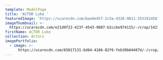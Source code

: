 ```yaml
---
template: ModelPage
title: 'ACTOR Luke '
featuredImage: 'https://ucarecdn.com/baa9e457-2c5a-4320-9811-3531914587a2/'
imageThumbnail: >-
  https://ucarecdn.com/e21d9f22-423f-4543-9807-b2ccbe974115/-/crop/1427x1888/206,0/-/preview/
firstName: ACTOR Luke
collection: Actors
imagePortfolio:
  - image: >-
      https://ucarecdn.com/65017131-6d84-4186-82f6-feb30b04487d/-/crop/1468x1990/165,0/-/preview/
---
```


